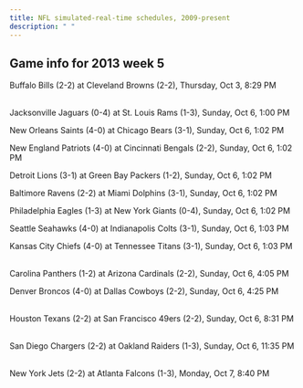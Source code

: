 ```yaml
---
title: NFL simulated-real-time schedules, 2009-present
description: " "
---
```


## Game info for 2013 week 5
Buffalo Bills (2-2) at Cleveland Browns (2-2), Thursday, Oct 3, 8:29 PM

<br/>Jacksonville Jaguars (0-4) at St. Louis Rams (1-3), Sunday, Oct 6, 1:00 PM

New Orleans Saints (4-0) at Chicago Bears (3-1), Sunday, Oct 6, 1:02 PM

New England Patriots (4-0) at Cincinnati Bengals (2-2), Sunday, Oct 6, 1:02 PM

Detroit Lions (3-1) at Green Bay Packers (1-2), Sunday, Oct 6, 1:02 PM

Baltimore Ravens (2-2) at Miami Dolphins (3-1), Sunday, Oct 6, 1:02 PM

Philadelphia Eagles (1-3) at New York Giants (0-4), Sunday, Oct 6, 1:02 PM

Seattle Seahawks (4-0) at Indianapolis Colts (3-1), Sunday, Oct 6, 1:03 PM

Kansas City Chiefs (4-0) at Tennessee Titans (3-1), Sunday, Oct 6, 1:03 PM

<br/>Carolina Panthers (1-2) at Arizona Cardinals (2-2), Sunday, Oct 6, 4:05 PM

Denver Broncos (4-0) at Dallas Cowboys (2-2), Sunday, Oct 6, 4:25 PM

<br/>Houston Texans (2-2) at San Francisco 49ers (2-2), Sunday, Oct 6, 8:31 PM

<br/>San Diego Chargers (2-2) at Oakland Raiders (1-3), Sunday, Oct 6, 11:35 PM

<br/>New York Jets (2-2) at Atlanta Falcons (1-3), Monday, Oct 7, 8:40 PM

